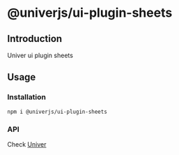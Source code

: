 # @univerjs/ui-plugin-sheets

## Introduction

Univer ui plugin sheets

## Usage
### Installation
```shell
npm i @univerjs/ui-plugin-sheets
```

### API
Check [Univer](https://github.com/dream-num/univer/)